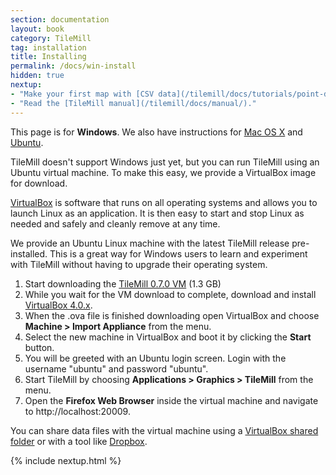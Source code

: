 ```yaml
---
section: documentation
layout: book
category: TileMill
tag: installation
title: Installing
permalink: /docs/win-install
hidden: true
nextup:
- "Make your first map with [CSV data](/tilemill/docs/tutorials/point-data/)."
- "Read the [TileMill manual](/tilemill/docs/manual/)."
---
```

This page is for **Windows**. We also have instructions for [Mac OS X](/tilemill/docs/mac-install) and [Ubuntu](/tilemill/docs/linux-install).

TileMill doesn't support Windows just yet, but you can run TileMill using an Ubuntu virtual machine. To make this easy, we provide a VirtualBox image for download.

[VirtualBox](http://www.virtualbox.org) is software that runs on all operating systems and allows you to launch Linux as an application. It is then easy to start and stop Linux as needed and safely and cleanly remove at any time.

We provide an Ubuntu Linux machine with the latest TileMill release pre-installed. This is a great way for Windows users to learn and experiment with TileMill without having to upgrade their operating system.

1. Start downloading the [TileMill 0.7.0 VM](http://tilemill-vm.s3.amazonaws.com/TileMill-0.7.0.ova) (1.3 GB)
2. While you wait for the VM download to complete, download and install [VirtualBox 4.0.x](http://www.virtualbox.org/wiki/Downloads).
3. When the .ova file is finished downloading open VirtualBox and choose **Machine > Import Appliance** from the menu.
4. Select the new machine in VirtualBox and boot it by clicking the **Start** button.
5. You will be greeted with an Ubuntu login screen. Login with the username "ubuntu" and password "ubuntu".
3. Start TileMill by choosing **Applications > Graphics > TileMill** from the menu.
4. Open the **Firefox Web Browser** inside the virtual machine and navigate to http://localhost:20009.

You can share data files with the virtual machine using a [VirtualBox shared folder](http://blogs.oracle.com/tao/entry/virtual_box_shared_folder_between) or with a tool like [Dropbox](http://dropbox.com).

{% include nextup.html %}
